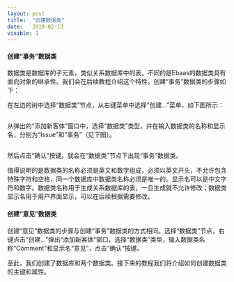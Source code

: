 ```yaml
---
layout: post
title:  "创建数据类"
date:   2018-02-13
visible: 1
---
```


#### 创建“事务”数据类

数据类是数据库的子元素，类似关系数据库中的表。不同的是Ebaas的数据类具有面向对象的继承性。我们会在后续教程介绍这个特性。创建“事务”数据类的步骤如下：

在左边的树中选择“数据类”节点，从右键菜单中选择“创建...”菜单，如下图所示：

<img >

从弹出的“添加新客体”窗口中，选择“数据类”类型，并在输入数据类的名称和显示名，分别为“Issue”和“事务”（见下图）。

<img >

然后点击“确认”按键。就会在“数据类”节点下出现“事务”数据类。

值得说明的是数据类的名称必须是英文和数字组成，必须以英文开头，不允许包含特殊字符和空格，同一个数据库中数据类名称必须是唯一的。显示名可以是中文字符和数字。数据类名称用于生成关系数据库的表，一旦生成就不允许修改；数据类显示名用于用户界面显示，可以在后续根据需要修改。

#### 创建“意见”数据类

创建“意见”数据类的步骤与创建“事务”数据类的方式相同。选择“数据类”节点，右键点击“创建...”弹出“添加新客体”窗口，选择“数据类”类型，输入数据类名称“Comment”和显示名“意见”，点击“确认”按键。


至此，我们创建了数据库和两个数据类。接下来的教程我们将介绍如何创建数据类的主键和属性。



